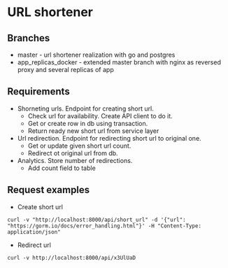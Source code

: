 # URL shortener

## Branches
- master - url shortener realization with go and postgres
- app_replicas_docker - extended master branch with nginx as reversed proxy and several replicas of app

## Requirements
- Shorneting urls. Endpoint for creating short url.
    - Check url for availability. Create API client to do it.
    - Get or create row in db using transaction.
    - Return ready new short url from service layer
- Url redirection. Endpoint for redirecting short url to original one.
    - Get or update given short url count.
    - Redirect ot original url from db.
- Analytics. Store number of redirections.
    - Add count field to table

## Request examples

- Create short url
```
curl -v "http://localhost:8000/api/short_url" -d '{"url": "https://gorm.io/docs/error_handling.html"}' -H "Content-Type: application/json"
```

- Redirect url
```
curl -v http://localhost:8000/api/x3UlUaD
```
